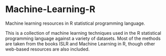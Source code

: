 # Machine-Learning-R
Machine learning resources in R statistical programming language.

This is a collection of machine learning techniques used in the R statistical programming language 
against a variety of datasets. Most of the methods are taken from the books ISLR and Machine Learning in R, though
other web-based resources are also included.
